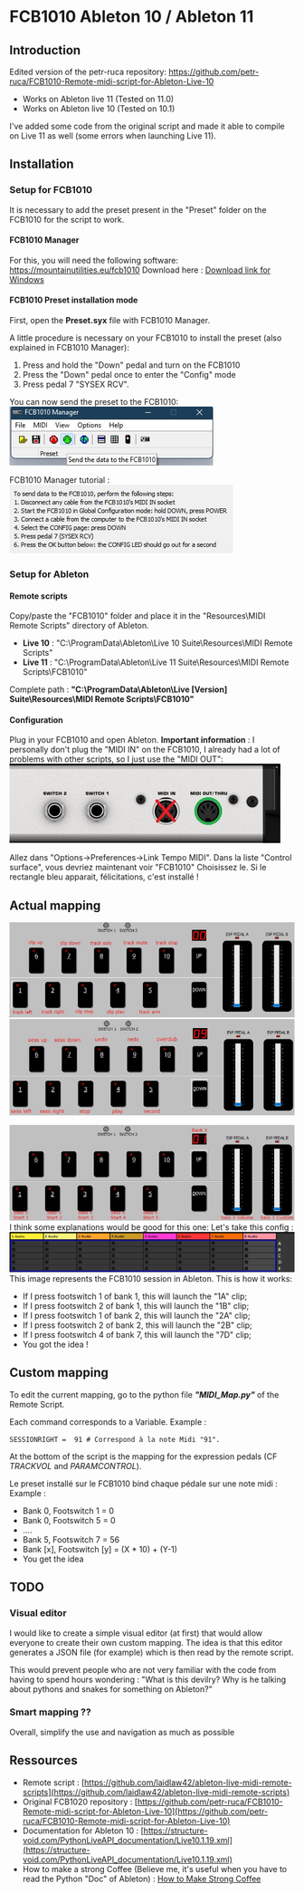# FCB1010 Ableton 10 / Ableton 11

## Introduction

Edited version of the petr-ruca repository: https://github.com/petr-ruca/FCB1010-Remote-midi-script-for-Ableton-Live-10

- Works on Ableton live 11 (Tested on 11.0)
- Works on Ableton live 10 (Tested on 10.1)  

I've added some code from the original script and made it able to compile on Live 11 as well (some errors when launching Live 11). 

## Installation

### Setup for FCB1010
It is necessary to add the preset present in the "Preset" folder on the FCB1010 for the script to work.

#### FCB1010 Manager
For this, you will need the following software: https://mountainutilities.eu/fcb1010
Download here : [Download link for Windows](https://mountainutilities.eu/system/files/download/fcbman-2.2.1-install.exe)

#### FCB1010 Preset installation mode
First, open the **Preset.syx** file with FCB1010 Manager. 

A little procedure is necessary on your FCB1010 to install the preset (also explained in FCB1010 Manager): 
1. Press and hold the "Down" pedal and turn on the FCB1010
2. Press the "Down" pedal once to enter the "Config" mode
3. Press pedal 7 "SYSEX RCV".

You can now send the preset to the FCB1010:
![FCB1010_Send](https://github.com/gaelhuot/FCB1010-Ableton-live/blob/master/_Assets/FCB1010_Send.jpg?raw=true)


FCB1010 Manager tutorial :
![FCB1010_manager_tuto](https://github.com/gaelhuot/FCB1010-Ableton-live/blob/master/_Assets/FCB1010_manager_tuto.jpg?raw=true)

### Setup for Ableton

#### Remote scripts
Copy/paste the "FCB1010" folder and place it in the "Resources\MIDI Remote Scripts" directory of Ableton.

- **Live 10** : "C:\ProgramData\Ableton\Live 10 Suite\Resources\MIDI Remote Scripts"
- **Live 11** : "C:\ProgramData\Ableton\Live 11 Suite\Resources\MIDI Remote Scripts\FCB1010"

Complete path : 
**"C:\ProgramData\Ableton\Live [Version] Suite\Resources\MIDI Remote Scripts\FCB1010"**

#### Configuration
Plug in your FCB1010 and open Ableton.
**Important information** : I personally don't plug the "MIDI IN" on the FCB1010, I already had a lot of problems with other scripts, so I just use the "MIDI OUT":
![FCB1010_Midi_in_out](https://github.com/gaelhuot/FCB1010-Ableton-live/blob/master/_Assets/FCB1010_Midi_in_out.jpg?raw=true)

Allez dans "Options->Preferences->Link Tempo MIDI".
Dans la liste "Control surface", vous devriez maintenant voir "FCB1010" 
Choisissez le. Si le rectangle bleu apparait, félicitations, c'est installé ! 

## Actual mapping
![FCB1010_map_0](https://github.com/gaelhuot/FCB1010-Ableton-live/blob/master/_Assets/FCB1010_map_0.jpg?raw=true)
![FCB1010_map_9](https://github.com/gaelhuot/FCB1010-Ableton-live/blob/master/_Assets/FCB1010_map_9.jpg?raw=true)

![FCB1010_map_1_8](https://github.com/gaelhuot/FCB1010-Ableton-live/blob/master/_Assets/FCB1010_map_1_8.jpg?raw=true)
I think some explanations would be good for this one: 
Let's take this config :
![Ableton_Sess](https://github.com/gaelhuot/FCB1010-Ableton-live/blob/master/_Assets/Ableton_Sess.jpg?raw=true)
This image represents the FCB1010 session in Ableton. This is how it works:
- If I press footswitch 1 of bank 1, this will launch the "1A" clip;
- If I press footswitch 2 of bank 1, this will launch the "1B" clip;
- If I press footswitch 1 of bank 2, this will launch the "2A" clip;
- If I press footswitch 2 of bank 2, this will launch the "2B" clip;
- If I press footswitch 4 of bank 7, this will launch the "7D" clip;
- You got the idea !



## Custom mapping
To edit the current mapping, go to the python file ***"MIDI_Map.py"*** of the Remote Script. 

Each command corresponds to a Variable. 
Example : 
	
    
    SESSIONRIGHT =  91 # Correspond à la note Midi "91".
    
At the bottom of the script is the mapping for the expression pedals (CF *TRACKVOL* and *PARAMCONTROL*).

Le preset installé sur le FCB1010 bind chaque pédale sur une note midi :
Example : 
- Bank 0, Footswitch 1 = 0
- Bank 0, Footswitch 5 = 0
- ....
- Bank 5, Footswitch 7 = 56
- Bank [x], Footswitch [y] = (X * 10) + (Y-1) 
- You get the idea
  
## TODO

### Visual editor
I would like to create a simple visual editor (at first) that would allow everyone to create their own custom mapping. 
The idea is that this editor generates a JSON file (for example) which is then read by the remote script. 

This would prevent people who are not very familiar with the code from having to spend hours wondering : "What is this devilry? Why is he talking about pythons and snakes for something on Ableton?" 

### Smart mapping ??
Overall, simplify the use and navigation as much as possible

## Ressources

- Remote script : [https://github.com/laidlaw42/ableton-live-midi-remote-scripts](https://github.com/laidlaw42/ableton-live-midi-remote-scripts)
- Original FCB1020 repository : [https://github.com/petr-ruca/FCB1010-Remote-midi-script-for-Ableton-Live-10](https://github.com/petr-ruca/FCB1010-Remote-midi-script-for-Ableton-Live-10)
- Documentation for Ableton 10 : [https://structure-void.com/PythonLiveAPI_documentation/Live10.1.19.xml](https://structure-void.com/PythonLiveAPI_documentation/Live10.1.19.xml)
- How to make a strong Coffee (Believe me, it's useful when you have to read the Python "Doc" of Ableton) : [How to Make Strong Coffee](https://enjoyjava.com/how-to-make-strong-coffee/)